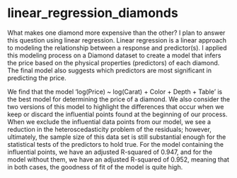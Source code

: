 # linear_regression_diamonds

What makes one diamond more expensive than the other? I plan to answer this question using linear regression. Linear regression is a linear approach to modeling the relationship between a response and predictor(s). I applied this modeling process on a Diamond dataset to create a model that infers the price based on the physical properties (predictors) of each diamond. The final model also suggests which predictors are most significant in predicting the price.

We find that the model ‘log(Price) ~ log(Carat) + Color + Depth + Table’ is the best model for determining the price of a diamond. We also consider the two versions of this model to highlight the differences that occur when we keep or discard the influential points found at the beginning of our process. When we exclude the influential data points from our model, we see a reduction in the heteroscedasticity problem of the residuals; however, ultimately, the sample size of this data set is still substantial enough for the statistical tests of the predictors to hold true. For the model containing the influential points, we have an adjusted R-squared of 0.947, and for the model without them, we have an adjusted R-squared of 0.952, meaning that in both cases, the goodness of fit of the model is quite high.
